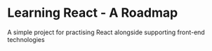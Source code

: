 # Learning React - A Roadmap

A simple project for practising React alongside supporting front-end technologies
